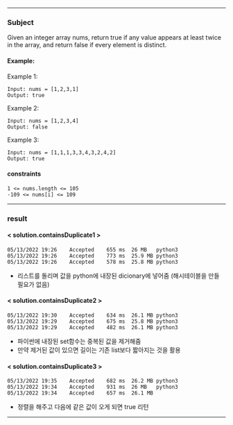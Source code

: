 ***

### Subject

Given an integer array nums, return true if any value appears at least twice in the array, and return false if every element is distinct.

#### Example:


Example 1:
```
Input: nums = [1,2,3,1]
Output: true
```

Example 2:
```
Input: nums = [1,2,3,4]
Output: false
```

Example 3:
```
Input: nums = [1,1,1,3,3,4,3,2,4,2]
Output: true
```

#### constraints

```
1 <= nums.length <= 105
-109 <= nums[i] <= 109
```

***

### result

#### < solution.containsDuplicate1 >
```
05/13/2022 19:26	Accepted	655 ms	26 MB	python3
05/13/2022 19:26	Accepted	773 ms	25.9 MB	python3
05/13/2022 19:26	Accepted	578 ms	25.8 MB	python3
```
- 리스트를 돌리며 값을 python에 내장된 dicionary에 넣어줌 (해시테이블을 만들 필요가 없음)

#### < solution.containsDuplicate2 >
```
05/13/2022 19:30	Accepted	634 ms	26.1 MB	python3
05/13/2022 19:29	Accepted	675 ms	25.8 MB	python3
05/13/2022 19:29	Accepted	482 ms	26.1 MB	python3
```
- 파이썬에 내장된 set함수는 중복된 값을 제거해줌
- 만약 제거된 값이 있으면 길이는 기존 list보다 짧아지는 것을 활용

#### < solution.containsDuplicate3 >
```
05/13/2022 19:35	Accepted	682 ms	26.2 MB	python3
05/13/2022 19:34	Accepted	931 ms	26 MB	python3
05/13/2022 19:34	Accepted	657 ms	26.1 MB
```
- 정렬을 해주고 다음에 같은 값이 오게 되면 true 리턴

***
